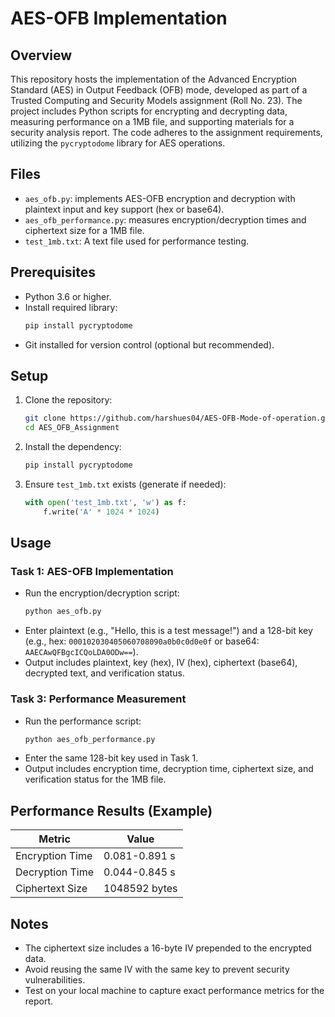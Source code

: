 # AES-OFB Implementation

## Overview
This repository hosts the implementation of the Advanced Encryption Standard (AES) in Output Feedback (OFB) mode, developed as part of a Trusted Computing and Security Models assignment (Roll No. 23). The project includes Python scripts for encrypting and decrypting data, measuring performance on a 1MB file, and supporting materials for a security analysis report. The code adheres to the assignment requirements, utilizing the `pycryptodome` library for AES operations.

## Files
- `aes_ofb.py`: implements AES-OFB encryption and decryption with plaintext input and key support (hex or base64).
- `aes_ofb_performance.py`: measures encryption/decryption times and ciphertext size for a 1MB file.
- `test_1mb.txt`: A text file used for performance testing.

## Prerequisites
- Python 3.6 or higher.
- Install required library:
  ```bash
  pip install pycryptodome
  ```
- Git installed for version control (optional but recommended).

## Setup
1. Clone the repository:
   ```bash
   git clone https://github.com/harshues04/AES-OFB-Mode-of-operation.git
   cd AES_OFB_Assignment
   ```
2. Install the dependency:
   ```bash
   pip install pycryptodome
   ```
3. Ensure `test_1mb.txt` exists (generate if needed):
   ```python
   with open('test_1mb.txt', 'w') as f:
       f.write('A' * 1024 * 1024)
   ```

## Usage
### Task 1: AES-OFB Implementation
- Run the encryption/decryption script:
  ```bash
  python aes_ofb.py
  ```
- Enter plaintext (e.g., "Hello, this is a test message!") and a 128-bit key (e.g., hex: `000102030405060708090a0b0c0d0e0f` or base64: `AAECAwQFBgcICQoLDA0ODw==`).
- Output includes plaintext, key (hex), IV (hex), ciphertext (base64), decrypted text, and verification status.

### Task 3: Performance Measurement
- Run the performance script:
  ```bash
  python aes_ofb_performance.py
  ```
- Enter the same 128-bit key used in Task 1.
- Output includes encryption time, decryption time, ciphertext size, and verification status for the 1MB file.


## Performance Results (Example)
| Metric            | Value          |
|-------------------|----------------|
| Encryption Time   | 0.081-0.891 s  |
| Decryption Time   | 0.044-0.845 s  |
| Ciphertext Size   | 1048592 bytes  |

## Notes
- The ciphertext size includes a 16-byte IV prepended to the encrypted data.
- Avoid reusing the same IV with the same key to prevent security vulnerabilities.
- Test on your local machine to capture exact performance metrics for the report.
